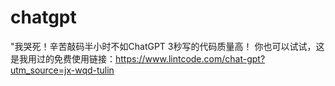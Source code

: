 # chatgpt
"我哭死！辛苦敲码半小时不如ChatGPT  3秒写的代码质量高！  你也可以试试，这是我用过的免费使用链接：https://www.lintcode.com/chat-gpt?utm_source=jx-wqd-tulin
